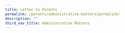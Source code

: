 ```yaml
---
title: Letter to Parents
permalink: /parents/administrative-matters/permalink/
description: ""
third_nav_title: Administrative Matters
---
```


